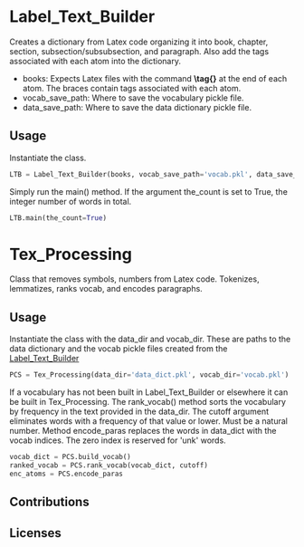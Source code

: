 # Label_Text_Builder
Creates a dictionary from Latex code organizing it into book, chapter, section, subsection/subsubsection, and paragraph.
Also add the tags associated with each atom into the dictionary.

* books: Expects Latex files with the command **\tag{}** at the end of each atom. The braces contain tags associated with each atom. 
* vocab_save_path: Where to save the vocabulary pickle file.
* data_save_path: Where to save the data dictionary pickle file.
## Usage

Instantiate the class.
```python
LTB = Label_Text_Builder(books, vocab_save_path='vocab.pkl', data_save_path='data_dict.pkl')
```

Simply run the main() method. If the argument the_count is set to True, the integer number of words in total.
```python
LTB.main(the_count=True)
```


# Tex_Processing
Class that removes symbols, numbers from Latex code.
Tokenizes, lemmatizes, ranks vocab, and encodes paragraphs.

## Usage

Instantiate the class with the data_dir and vocab_dir.
These are paths to the data dictionary and the vocab pickle files created from the [Label_Text_Builder](https://github.com/dialectic/Metastimuli-Project/blob/master/Tex-Processing/Label_Text_Builder.py)

```python
PCS = Tex_Processing(data_dir='data_dict.pkl', vocab_dir='vocab.pkl')
```


If a vocabulary has not been built in Label_Text_Builder or elsewhere it can be built in Tex_Processing.
The rank_vocab() method sorts the vocabulary by frequency in the text provided in the data_dir.
The cutoff argument eliminates words with a frequency of that value or lower. 
Must be a natural number.
Method encode_paras replaces the words in data_dict with the vocab indices.
The zero index is reserved for 'unk' words.
```python
vocab_dict = PCS.build_vocab()
ranked_vocab = PCS.rank_vocab(vocab_dict, cutoff)
enc_atoms = PCS.encode_paras
```
## Contributions

## Licenses


